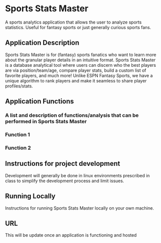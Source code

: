 # Sports Stats Master
A sports analytics application that allows the user to analyze sports statistics. Useful for fantasy sports or just generally curious sports fans.

## Application Description
 Sports Stats Master is for (fantasy) sports fanatics who want to learn more about the granular player details in an intuitive format. Sports Stats Master is a database analytical tool where users can discern who the best players are via position/team/age, compare player stats, build a custom list of favorite players, and much more! Unlike ESPN Fantasy Sports, we have a unique algorithm to rank players and make it seamless to share player profiles/stats.

## Application Functions
### A list and description of functions/analysis that can be performed in Sports Stats Master
### Function 1
### Function 2

 ## Instructions for project development
 Development will generally be done in linux environments prescribed in class to simplify the development process and limit issues.

 ## Running Locally
Instructions for running Sports Stats Master locally on your own machine.

 ## URL
 This will be update once an application is functioning and hosted
